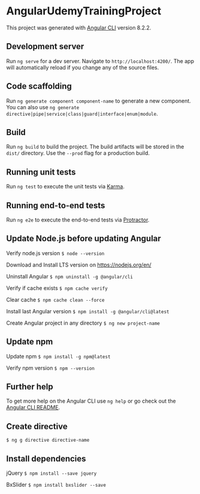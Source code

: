 # AngularUdemyTrainingProject

This project was generated with [Angular CLI](https://github.com/angular/angular-cli) version 8.2.2.

## Development server

Run `ng serve` for a dev server. Navigate to `http://localhost:4200/`. The app will automatically reload if you change any of the source files.

## Code scaffolding

Run `ng generate component component-name` to generate a new component. You can also use `ng generate directive|pipe|service|class|guard|interface|enum|module`.

## Build

Run `ng build` to build the project. The build artifacts will be stored in the `dist/` directory. Use the `--prod` flag for a production build.

## Running unit tests

Run `ng test` to execute the unit tests via [Karma](https://karma-runner.github.io).

## Running end-to-end tests

Run `ng e2e` to execute the end-to-end tests via [Protractor](http://www.protractortest.org/).

## Update Node.js before updating Angular

Verify node.js version `$ node --version`

Download and Install LTS version on https://nodejs.org/en/

Uninstall Angular `$ npm uninstall -g @angular/cli`

Verify if cache exists `$ npm cache verify`

Clear cache `$ npm cache clean --force`

Install last Angular version `$ npm install -g @angular/cli@latest`

Create Angular project in any directory `$ ng new project-name`

## Update npm

Update npm `$ npm install -g npm@latest`

Verify npm version `$ npm --version`

## Further help

To get more help on the Angular CLI use `ng help` or go check out the [Angular CLI README](https://github.com/angular/angular-cli/blob/master/README.md).

## Create directive
`$ ng g directive directive-name`

## Install dependencies
jQuery
`$ npm install --save jquery`

BxSlider
`$ npm install bxslider --save`
